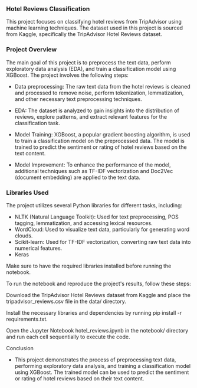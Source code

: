 ### Hotel Reviews Classification
This project focuses on classifying hotel reviews from TripAdvisor using machine learning techniques. The dataset used in this project is sourced from Kaggle, specifically the TripAdvisor Hotel Reviews dataset.

### Project Overview
The main goal of this project is to preprocess the text data, perform exploratory data analysis (EDA), and train a classification model using XGBoost. The project involves the following steps:

- Data preprocessing: The raw text data from the hotel reviews is cleaned and processed to remove noise, perform tokenization, lemmatization, and other necessary text preprocessing techniques.

- EDA: The dataset is analyzed to gain insights into the distribution of reviews, explore patterns, and extract relevant features for the classification task.

- Model Training: XGBoost, a popular gradient boosting algorithm, is used to train a classification model on the preprocessed data. The model is trained to predict the sentiment or rating of hotel reviews based on the text content.

- Model Improvement: To enhance the performance of the model, additional techniques such as TF-IDF vectorization and Doc2Vec (document embedding) are applied to the text data.

### Libraries Used
The project utilizes several Python libraries for different tasks, including:

- NLTK (Natural Language Toolkit): Used for text preprocessing, POS tagging, lemmatization, and accessing lexical resources.
- WordCloud: Used to visualize text data, particularly for generating word clouds.
- Scikit-learn: Used for TF-IDF vectorization, converting raw text data into numerical features.
- Keras

Make sure to have the required libraries installed before running the notebook.

To run the notebook and reproduce the project's results, follow these steps:

Download the TripAdvisor Hotel Reviews dataset from Kaggle and place the tripadvisor_reviews.csv file in the data/ directory.

Install the necessary libraries and dependencies by running pip install -r requirements.txt.

Open the Jupyter Notebook hotel_reviews.ipynb in the notebook/ directory and run each cell sequentially to execute the code.

Conclusion
- This project demonstrates the process of preprocessing text data, performing exploratory data analysis, and training a classification model using XGBoost. The trained model can be used to predict the sentiment or rating of hotel reviews based on their text content. 
